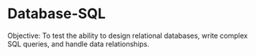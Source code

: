 # Database-SQL
 Objective: To test the ability to design relational databases, write complex SQL queries, and handle data relationships.
